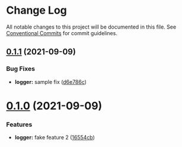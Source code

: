 # Change Log

All notable changes to this project will be documented in this file.
See [Conventional Commits](https://conventionalcommits.org) for commit guidelines.

## [0.1.1](https://github.com/adamatti/adamatti-npm-libs/compare/@adamatti.org/logger@0.1.0...@adamatti.org/logger@0.1.1) (2021-09-09)


### Bug Fixes

* **logger:** sample fix ([d6e786c](https://github.com/adamatti/adamatti-npm-libs/commit/d6e786cbcfd322151c4de5f04e5749dbf6c27226))





# [0.1.0](https://github.com/adamatti/adamatti-npm-libs/compare/@adamatti.org/logger@0.0.2...@adamatti.org/logger@0.1.0) (2021-09-09)


### Features

* **logger:** fake feature 2 ([16554cb](https://github.com/adamatti/adamatti-npm-libs/commit/16554cb311f43921316e8c542e8e1744483e5b9f))
